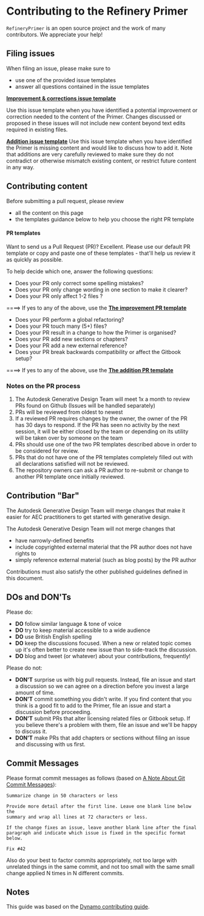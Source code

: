 # Contributing to the Refinery Primer

`RefineryPrimer` is an open source project and the work of many contributors. We appreciate your help!


## Filing issues

When filing an issue, please make sure to
- use one of the provided issue templates
- answer all questions contained in the issue templates

[**Improvement & corrections issue template**](.github/ISSUE_TEMPLATE/improvement.md)
      
Use this issue template when you have identified a potential improvement or correction needed to the content of the Primer. Changes discussed or proposed in these issues will not include new content beyond text edits required in existing files.

[**Addition issue template**](.github/ISSUE_TEMPLATE/addition.md)
Use this issue template when you have identified the Primer is missing content and would like to discuss how to add it. Note that additions are very carefully reviewed to make sure they do not contradict or otherwise mismatch existing content, or restrict future content in any way.

## Contributing content

Before submitting a pull request, please review 
- all the content on this page
- the templates guidance below to help you choose the right PR template

#### PR templates

Want to send us a Pull Request (PR)? Excellent. Please use our default PR template or copy and paste one of these templates - that'll help us review it as quickly as possible.

To help decide which one, answer the following questions:

- Does your PR only correct some spelling mistakes?
- Does your PR only change wording in one section to make it clearer?
- Does your PR only affect 1-2 files ?

====> If yes to any of the above, use the [**The improvement PR template**](.github/PULL_REQUEST_TEMPLATE/improvement-pr.md)

- Does your PR perform a global refactoring?
- Does your PR touch many (5+) files?
- Does your PR result in a change to how the Primer is organised?
- Does your PR add new sections or chapters?
- Does your PR add a new external reference?
- Does your PR break backwards compatibility or affect the Gitbook setup?

====> If yes to any of the above, use the [**The addition PR template**](.github/PULL_REQUEST_TEMPLATE/additions-pr.md)


### Notes on the PR process

1. The Autodesk Generative Design Team will meet 1x a month to review PRs found on Github (Issues will be handled separately)
2. PRs will be reviewed from oldest to newest
3. If a reviewed PR requires changes by the owner, the owner of the PR has 30 days to respond. If the PR has seen no activity by the next session, it will be either closed by the team or depending on its utility will be taken over by someone on the team
4. PRs should use one of the two PR templates described above in order to be considered for review.
5. PRs that do not have one of the PR templates completely filled out with all declarations satisfied will not be reviewed.
6. The repository owners can ask a PR author to re-submit or change to another PR template once initially reviewed.


Contribution "Bar"
------------------

The Autodesk Generative Design Team will merge changes that make it easier for AEC practitioners to get started with generative design.

The Autodesk Generative Design Team will not merge changes that
- have narrowly-defined benefits
- include copyrighted external material that the PR author does not have rights to
- simply reference external material (such as blog posts) by the PR author

Contributions must also satisfy the other published guidelines defined in this document.

DOs and DON'Ts
--------------

Please do:

* **DO** follow similar language & tone of voice
* **DO** try to keep material accessible to a wide audience
* **DO** use British English spelling
* **DO** keep the discussions focused. When a new or related topic comes up
  it's often better to create new issue than to side-track the discussion.
* **DO** blog and tweet (or whatever) about your contributions, frequently!

Please do not:

* **DON'T** surprise us with big pull requests. Instead, file an issue and start a discussion so we can agree on a direction before you invest a large amount of time.
* **DON'T** commit something you didn't write. If you find content that you think is a good fit to add to the Primer, file an issue and start a discussion before proceeding.
* **DON'T** submit PRs that alter licensing related files or Gitbook setup. If you believe there's a problem with them, file an issue and we'll be happy to discuss it.
* **DON'T** make PRs that add chapters or sections without filing an issue and discussing with us first.

Commit Messages
---------------

Please format commit messages as follows (based on [A Note About Git Commit Messages](http://tbaggery.com/2008/04/19/a-note-about-git-commit-messages.html)):

```
Summarize change in 50 characters or less

Provide more detail after the first line. Leave one blank line below the
summary and wrap all lines at 72 characters or less.

If the change fixes an issue, leave another blank line after the final
paragraph and indicate which issue is fixed in the specific format
below.

Fix #42
```

Also do your best to factor commits appropriately, not too large with unrelated things in the same commit, and not too small with the same small change applied N times in N different commits.

Notes
---------------
This guide was based on the [Dynamo contributing guide](https://github.com/DynamoDS/Dynamo/blob/master/CONTRIBUTING.md).

